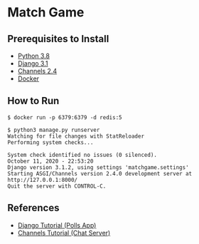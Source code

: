 # Match Game

## Prerequisites to Install

* [Python 3.8](https://www.python.org/downloads/)
* [Django 3.1](https://www.djangoproject.com/download/)
* [Channels 2.4](https://channels.readthedocs.io/en/latest/installation.html)
* [Docker](https://www.docker.com/get-started)

## How to Run

```
$ docker run -p 6379:6379 -d redis:5
```

```
$ python3 manage.py runserver
Watching for file changes with StatReloader
Performing system checks...

System check identified no issues (0 silenced).
October 11, 2020 - 22:53:20
Django version 3.1.2, using settings 'matchgame.settings'
Starting ASGI/Channels version 2.4.0 development server at http://127.0.0.1:8000/
Quit the server with CONTROL-C.
```

## References

* [Django Tutorial (Polls App)](https://docs.djangoproject.com/en/3.1/intro/tutorial01/)
* [Channels Tutorial (Chat Server)](https://channels.readthedocs.io/en/latest/tutorial/part_1.html)
